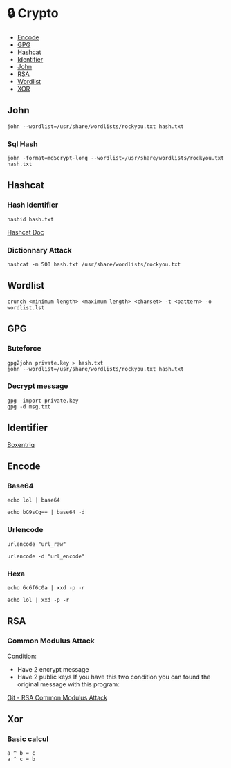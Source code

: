 # 🔒 Crypto

- [Encode](#encode)
- [GPG](#gpg)
- [Hashcat](#hashcat)
- [Identifier](#identifier)
- [John](#john)
- [RSA](#rsa)
- [Wordlist](#wordlist)
- [XOR](#xor)


## John
```
john --wordlist=/usr/share/wordlists/rockyou.txt hash.txt
```
### Sql Hash
```
john -format=md5crypt-long --wordlist=/usr/share/wordlists/rockyou.txt hash.txt
```

## Hashcat
### Hash Identifier
```
hashid hash.txt
```
[Hashcat Doc](https://hashcat.net/wiki/doku.php?id=example_hashes) 
### Dictionnary Attack
```
hashcat -m 500 hash.txt /usr/share/wordlists/rockyou.txt
```

## Wordlist
```
crunch <minimum length> <maximum length> <charset> -t <pattern> -o wordlist.lst
```

## GPG
### Buteforce
```
gpg2john private.key > hash.txt
john --wordlist=/usr/share/wordlists/rockyou.txt hash.txt
```

### Decrypt message
```
gpg -import private.key
gpg -d msg.txt
```

## Identifier
[Boxentriq](https://www.boxentriq.com/code-breaking/cipher-identifier)

## Encode
### Base64
```
echo lol | base64
```
```
echo bG9sCg== | base64 -d
```

### Urlencode
```
urlencode "url_raw"
```
```
urlencode -d "url_encode"
```

### Hexa
```
echo 6c6f6c0a | xxd -p -r
```
```
echo lol | xxd -p -r
```

## RSA
### Common Modulus Attack
Condition:
- Have 2 encrypt message
- Have 2 public keys
If you have this two condition you can found the original message with this program:

[Git - RSA Common Modulus Attack](https://github.com/HexPandaa/RSA-Common-Modulus-Attack)

## Xor
### Basic calcul
```
a ^ b = c
a ^ c = b
```